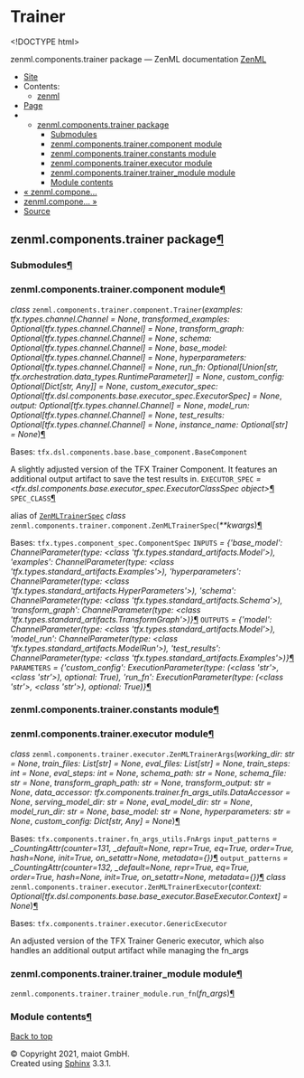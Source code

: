 # Trainer

&lt;!DOCTYPE html&gt;

zenml.components.trainer package — ZenML documentation  [ZenML](https://github.com/maiot-io/zenml/tree/e2cf3eb9599a3b31a4ee646048d90127dfdbb178/docs/sphinx_docs/_build/html/index.html)

*  [Site](https://github.com/maiot-io/zenml/tree/e2cf3eb9599a3b31a4ee646048d90127dfdbb178/docs/sphinx_docs/_build/html/index.html)
  * Contents:
    * [zenml](https://github.com/maiot-io/zenml/tree/e2cf3eb9599a3b31a4ee646048d90127dfdbb178/docs/sphinx_docs/_build/html/modules.html)
*  [Page](zenml.components.trainer.md)
  * * [zenml.components.trainer package](zenml.components.trainer.md)
      * [Submodules](zenml.components.trainer.md#submodules)
      * [zenml.components.trainer.component module](zenml.components.trainer.md#module-zenml.components.trainer.component)
      * [zenml.components.trainer.constants module](zenml.components.trainer.md#module-zenml.components.trainer.constants)
      * [zenml.components.trainer.executor module](zenml.components.trainer.md#module-zenml.components.trainer.executor)
      * [zenml.components.trainer.trainer\_module module](zenml.components.trainer.md#module-zenml.components.trainer.trainer_module)
      * [Module contents](zenml.components.trainer.md#module-zenml.components.trainer)
* [ « zenml.compone...](zenml.components.tokenizer.md)
* [ zenml.compone... »](zenml.components.transform.md)
*  [Source](https://github.com/maiot-io/zenml/tree/e2cf3eb9599a3b31a4ee646048d90127dfdbb178/docs/sphinx_docs/_build/html/_sources/zenml.components.trainer.rst.txt)

## zenml.components.trainer package[¶](zenml.components.trainer.md#zenml-components-trainer-package)

### Submodules[¶](zenml.components.trainer.md#submodules)

### zenml.components.trainer.component module[¶](zenml.components.trainer.md#module-zenml.components.trainer.component)

 _class_ `zenml.components.trainer.component.Trainer`\(_examples: tfx.types.channel.Channel = None_, _transformed\_examples: Optional\[tfx.types.channel.Channel\] = None_, _transform\_graph: Optional\[tfx.types.channel.Channel\] = None_, _schema: Optional\[tfx.types.channel.Channel\] = None_, _base\_model: Optional\[tfx.types.channel.Channel\] = None_, _hyperparameters: Optional\[tfx.types.channel.Channel\] = None_, _run\_fn: Optional\[Union\[str, tfx.orchestration.data\_types.RuntimeParameter\]\] = None_, _custom\_config: Optional\[Dict\[str, Any\]\] = None_, _custom\_executor\_spec: Optional\[tfx.dsl.components.base.executor\_spec.ExecutorSpec\] = None_, _output: Optional\[tfx.types.channel.Channel\] = None_, _model\_run: Optional\[tfx.types.channel.Channel\] = None_, _test\_results: Optional\[tfx.types.channel.Channel\] = None_, _instance\_name: Optional\[str\] = None_\)[¶](zenml.components.trainer.md#zenml.components.trainer.component.Trainer)

Bases: `tfx.dsl.components.base.base_component.BaseComponent`

A slightly adjusted version of the TFX Trainer Component. It features an additional output artifact to save the test results in. `EXECUTOR_SPEC` _= &lt;tfx.dsl.components.base.executor\_spec.ExecutorClassSpec object&gt;_[¶](zenml.components.trainer.md#zenml.components.trainer.component.Trainer.EXECUTOR_SPEC) `SPEC_CLASS`[¶](zenml.components.trainer.md#zenml.components.trainer.component.Trainer.SPEC_CLASS)

alias of [`ZenMLTrainerSpec`](zenml.components.trainer.md#zenml.components.trainer.component.ZenMLTrainerSpec) _class_ `zenml.components.trainer.component.ZenMLTrainerSpec`\(_\*\*kwargs_\)[¶](zenml.components.trainer.md#zenml.components.trainer.component.ZenMLTrainerSpec)

Bases: `tfx.types.component_spec.ComponentSpec` `INPUTS` _= {'base\_model': ChannelParameter\(type: &lt;class 'tfx.types.standard\_artifacts.Model'&gt;\), 'examples': ChannelParameter\(type: &lt;class 'tfx.types.standard\_artifacts.Examples'&gt;\), 'hyperparameters': ChannelParameter\(type: &lt;class 'tfx.types.standard\_artifacts.HyperParameters'&gt;\), 'schema': ChannelParameter\(type: &lt;class 'tfx.types.standard\_artifacts.Schema'&gt;\), 'transform\_graph': ChannelParameter\(type: &lt;class 'tfx.types.standard\_artifacts.TransformGraph'&gt;\)}_[¶](zenml.components.trainer.md#zenml.components.trainer.component.ZenMLTrainerSpec.INPUTS) `OUTPUTS` _= {'model': ChannelParameter\(type: &lt;class 'tfx.types.standard\_artifacts.Model'&gt;\), 'model\_run': ChannelParameter\(type: &lt;class 'tfx.types.standard\_artifacts.ModelRun'&gt;\), 'test\_results': ChannelParameter\(type: &lt;class 'tfx.types.standard\_artifacts.Examples'&gt;\)}_[¶](zenml.components.trainer.md#zenml.components.trainer.component.ZenMLTrainerSpec.OUTPUTS) `PARAMETERS` _= {'custom\_config': ExecutionParameter\(type: \(&lt;class 'str'&gt;, &lt;class 'str'&gt;\), optional: True\), 'run\_fn': ExecutionParameter\(type: \(&lt;class 'str'&gt;, &lt;class 'str'&gt;\), optional: True\)}_[¶](zenml.components.trainer.md#zenml.components.trainer.component.ZenMLTrainerSpec.PARAMETERS)

### zenml.components.trainer.constants module[¶](zenml.components.trainer.md#module-zenml.components.trainer.constants)

### zenml.components.trainer.executor module[¶](zenml.components.trainer.md#module-zenml.components.trainer.executor)

 _class_ `zenml.components.trainer.executor.ZenMLTrainerArgs`\(_working\_dir: str = None_, _train\_files: List\[str\] = None_, _eval\_files: List\[str\] = None_, _train\_steps: int = None_, _eval\_steps: int = None_, _schema\_path: str = None_, _schema\_file: str = None_, _transform\_graph\_path: str = None_, _transform\_output: str = None_, _data\_accessor: tfx.components.trainer.fn\_args\_utils.DataAccessor = None_, _serving\_model\_dir: str = None_, _eval\_model\_dir: str = None_, _model\_run\_dir: str = None_, _base\_model: str = None_, _hyperparameters: str = None_, _custom\_config: Dict\[str, Any\] = None_\)[¶](zenml.components.trainer.md#zenml.components.trainer.executor.ZenMLTrainerArgs)

Bases: `tfx.components.trainer.fn_args_utils.FnArgs` `input_patterns` _= \_CountingAttr\(counter=131, \_default=None, repr=True, eq=True, order=True, hash=None, init=True, on\_setattr=None, metadata={}\)_[¶](zenml.components.trainer.md#zenml.components.trainer.executor.ZenMLTrainerArgs.input_patterns) `output_patterns` _= \_CountingAttr\(counter=132, \_default=None, repr=True, eq=True, order=True, hash=None, init=True, on\_setattr=None, metadata={}\)_[¶](zenml.components.trainer.md#zenml.components.trainer.executor.ZenMLTrainerArgs.output_patterns) _class_ `zenml.components.trainer.executor.ZenMLTrainerExecutor`\(_context: Optional\[tfx.dsl.components.base.base\_executor.BaseExecutor.Context\] = None_\)[¶](zenml.components.trainer.md#zenml.components.trainer.executor.ZenMLTrainerExecutor)

Bases: `tfx.components.trainer.executor.GenericExecutor`

An adjusted version of the TFX Trainer Generic executor, which also handles an additional output artifact while managing the fn\_args

### zenml.components.trainer.trainer\_module module[¶](zenml.components.trainer.md#module-zenml.components.trainer.trainer_module)

 `zenml.components.trainer.trainer_module.run_fn`\(_fn\_args_\)[¶](zenml.components.trainer.md#zenml.components.trainer.trainer_module.run_fn)

### Module contents[¶](zenml.components.trainer.md#module-zenml.components.trainer)

 [Back to top](zenml.components.trainer.md)

 © Copyright 2021, maiot GmbH.  
 Created using [Sphinx](http://sphinx-doc.org/) 3.3.1.  


